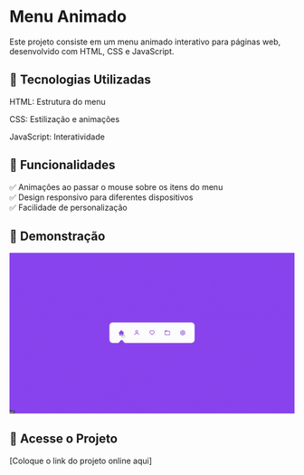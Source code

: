 # Menu Animado

Este projeto consiste em um menu animado interativo para páginas web, desenvolvido com HTML, CSS e JavaScript.

## 🚀 Tecnologias Utilizadas

HTML: Estrutura do menu

CSS: Estilização e animações

JavaScript: Interatividade

## 📌 Funcionalidades

<div>✅ Animações ao passar o mouse sobre os itens do menu </div>
<div>✅ Design responsivo para diferentes dispositivos</div>
<div>✅ Facilidade de personalização</div>

## 📸 Demonstração

![Demonstração da Aplicação](img/menu.gif)

## 🔗 Acesse o Projeto

[Coloque o link do projeto online aqui]

